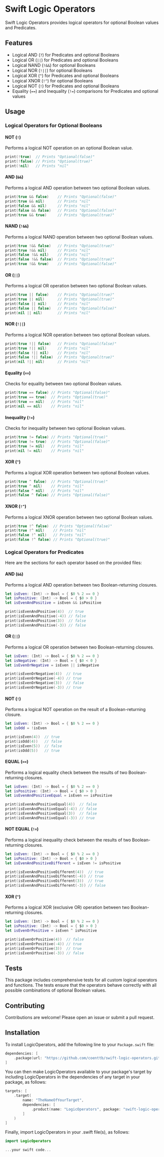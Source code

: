 # Swift Logic Operators

Swift Logic Operators provides logical operators for optional Boolean values and Predicates.

## Features

- Logical AND (`?`) for Predicates and optional Booleans
- Logical OR (`||`) for Predicates and optional Booleans
- Logical NAND (`!&&`) for optional Booleans
- Logical NOR (`!||`) for optional Booleans
- Logical XOR (`^`) for Predicates and optional Booleans
- Logical XNOR (`!^`) for optional Booleans
- Logical NOT (`!`) for Predicates and optional Booleans
- Equality (`==`) and Inequality (`!=`) comparisons for Predicates and optional values

## Usage

### Logical Operators for Optional Booleans

#### NOT (`!`)

Performs a logical NOT operation on an optional Boolean value.

```swift
print(!true)  // Prints "Optional(false)"
print(!false) // Prints "Optional(true)"
print(!nil)   // Prints "nil"
```

#### AND (`&&`)

Performs a logical AND operation between two optional Boolean values.

```swift
print(true && false)    // Prints "Optional(false)"
print(true && nil)      // Prints "nil"
print(false && nil)     // Prints "nil"
print(false && false)   // Prints "Optional(false)"
print(true && true)     // Prints "Optional(true)"
```

#### NAND (`!&&`)

Performs a logical NAND operation between two optional Boolean values.

```swift
print(true !&& false)   // Prints "Optional(true)"
print(true !&& nil)     // Prints "nil"
print(false !&& nil)    // Prints "nil"
print(false !&& false)  // Prints "Optional(true)"
print(true !&& true)    // Prints "Optional(false)"
```

#### OR (`||`)

Performs a logical OR operation between two optional Boolean values.

```swift
print(true || false)    // Prints "Optional(true)"
print(true || nil)      // Prints "Optional(true)"
print(false || nil)     // Prints "nil"
print(false || false)   // Prints "Optional(false)"
print(nil || nil)       // Prints "nil"
```

#### NOR (`!||`)

Performs a logical NOR operation between two optional Boolean values.

```swift
print(true !|| false)   // Prints "Optional(false)"
print(true !|| nil)     // Prints "nil"
print(false !|| nil)    // Prints "nil"
print(false !|| false)  // Prints "Optional(true)"
print(nil !|| nil)      // Prints "nil"
```

#### Equality (`==`)

Checks for equality between two optional Boolean values.

```swift
print(true == false) // Prints "Optional(false)"
print(true == true)  // Prints "Optional(true)"
print(true == nil)   // Prints "nil"
print(nil == nil)    // Prints "nil"
```

#### Inequality (`!=`)

Checks for inequality between two optional Boolean values.

```swift
print(true != false) // Prints "Optional(true)"
print(true != true)  // Prints "Optional(false)"
print(true != nil)   // Prints "nil"
print(nil != nil)    // Prints "nil"
```

#### XOR (`^`)

Performs a logical XOR operation between two optional Boolean values.

```swift
print(true ^ false)  // Prints "Optional(true)"
print(true ^ nil)    // Prints "nil"
print(false ^ nil)   // Prints "nil"
print(false ^ false) // Prints "Optional(false)"
```

#### XNOR (`!^`)

Performs a logical XNOR operation between two optional Boolean values.

```swift
print(true !^ false)  // Prints "Optional(false)"
print(true !^ nil)    // Prints "nil"
print(false !^ nil)   // Prints "nil"
print(false !^ false) // Prints "Optional(true)"
```

### Logical Operators for Predicates

Here are the sections for each operator based on the provided files:

#### AND (`&&`)

Performs a logical AND operation between two Boolean-returning closures.

```swift
let isEven: (Int) -> Bool = { $0 % 2 == 0 }
let isPositive: (Int) -> Bool = { $0 > 0 }
let isEvenAndPositive = isEven && isPositive

print(isEvenAndPositive(4))  // true
print(isEvenAndPositive(-4)) // false
print(isEvenAndPositive(3))  // false
print(isEvenAndPositive(-3)) // false
```

#### OR (`||`)

Performs a logical OR operation between two Boolean-returning closures.

```swift
let isEven: (Int) -> Bool = { $0 % 2 == 0 }
let isNegative: (Int) -> Bool = { $0 < 0 }
let isEvenOrNegative = isEven || isNegative

print(isEvenOrNegative(4))  // true
print(isEvenOrNegative(-4)) // true
print(isEvenOrNegative(3))  // false
print(isEvenOrNegative(-3)) // true
```

#### NOT (`!`)

Performs a logical NOT operation on the result of a Boolean-returning closure.

```swift
let isEven: (Int) -> Bool = { $0 % 2 == 0 }
let isOdd = !isEven

print(isEven(4))  // true
print(isOdd(4))   // false
print(isEven(5))  // false
print(isOdd(5))   // true
```

#### EQUAL (`==`)

Performs a logical equality check between the results of two Boolean-returning closures.

```swift
let isEven: (Int) -> Bool = { $0 % 2 == 0 }
let isPositive: (Int) -> Bool = { $0 > 0 }
let isEvenAndPositiveEqual = isEven == isPositive

print(isEvenAndPositiveEqual(4))  // false
print(isEvenAndPositiveEqual(-4)) // false
print(isEvenAndPositiveEqual(3))  // false
print(isEvenAndPositiveEqual(-3)) // true
```

#### NOT EQUAL (`!=`)

Performs a logical inequality check between the results of two Boolean-returning closures.

```swift
let isEven: (Int) -> Bool = { $0 % 2 == 0 }
let isPositive: (Int) -> Bool = { $0 > 0 }
let isEvenAndPositiveDifferent = isEven != isPositive

print(isEvenAndPositiveDifferent(4))  // true
print(isEvenAndPositiveDifferent(-4)) // true
print(isEvenAndPositiveDifferent(3))  // true
print(isEvenAndPositiveDifferent(-3)) // false
```

#### XOR (`^`)

Performs a logical XOR (exclusive OR) operation between two Boolean-returning closures.

```swift
let isEven: (Int) -> Bool = { $0 % 2 == 0 }
let isPositive: (Int) -> Bool = { $0 > 0 }
let isEvenOrPositive = isEven ^ isPositive

print(isEvenOrPositive(4))  // false
print(isEvenOrPositive(-4)) // true
print(isEvenOrPositive(3))  // true
print(isEvenOrPositive(-3)) // false
```

## Tests

This package includes comprehensive tests for all custom logical operators and functions. The tests ensure that the operators behave correctly with all possible combinations of optional Boolean values.

## Contributing

Contributions are welcome! Please open an issue or submit a pull request.

## Installation

To install LogicOperators, add the following line to your `Package.swift` file:

```swift
dependencies: [
    .package(url: "https://github.com/coenttb/swift-logic-operators.git", from: "0.1.0")
]
```

You can then make LogicOperators available to your package's target by including LogicOperators in the dependencies of any target in your package, as follows:
```swift
targets: [
    .target(
        name: "TheNameOfYourTarget",
        dependencies: [
            .product(name: "LogicOperators", package: "swift-logic-operators")
        ]
    )
]
```

Finally, import LogicOperators in your .swift file(s), as follows:
```swift
import LogicOperators

...your swift code...
```
